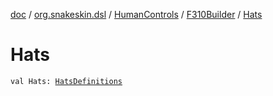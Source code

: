 [doc](../../../index.md) / [org.snakeskin.dsl](../../index.md) / [HumanControls](../index.md) / [F310Builder](index.md) / [Hats](./-hats.md)

# Hats

`val Hats: `[`HatsDefinitions`](../../../org.snakeskin.controls.mappings/-f310/-mapping-definitions/-hats-definitions/index.md)